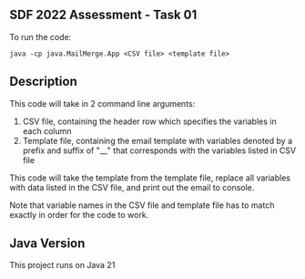 ## SDF 2022 Assessment - Task 01

To run the code:
```
java -cp java.MailMerge.App <CSV file> <template file>
```

## Description

This code will take in 2 command line arguments:
1. CSV file, containing the header row which specifies the variables in each column
2. Template file, containing the email template with variables denoted by a prefix and suffix of "__" that corresponds with the variables listed in CSV file

This code will take the template from the template file, replace all variables with data listed in the CSV file, and print out the email to console.

Note that variable names in the CSV file and template file has to match exactly in order for the code to work.

## Java Version

This project runs on Java 21